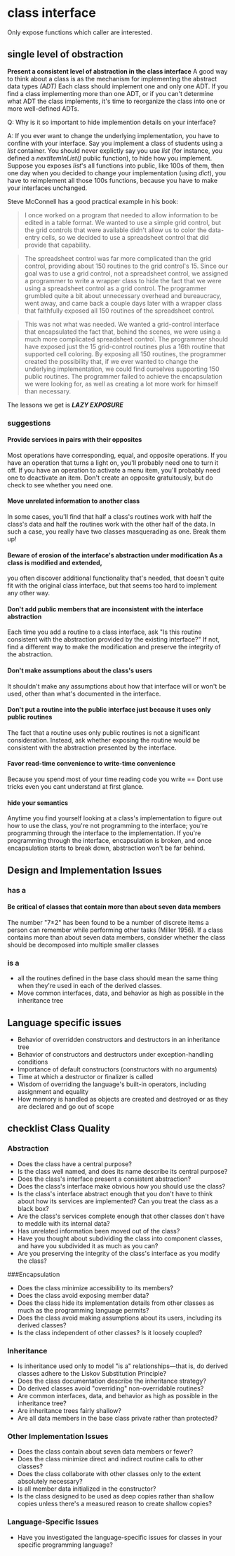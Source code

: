 # class interface
Only expose functions which caller are interested.

## single level of obstraction
**Present a consistent level of abstraction in the class interface** A good way to think about a class is as the mechanism for implementing the abstract data types _(ADT)_ Each class should implement one and only one ADT. If you find a class implementing more than one ADT, or if you can't determine what ADT the class implements, it's time to reorganize the class into one or more well-defined ADTs.

Q: Why is it so important to hide implemention details on your interface?

A: If you ever want to change the underlying implementation, you have to confine with your interface. Say you implement a class of students using a _list_ container. You should never explictly say you use _list_ (for instance, you defined a _nextItemInList()_ public function), to hide how you implement. Suppose you exposes _list_'s all functions into public, like 100s of them, then one day when you decided to change your implementation (using _dict_), you have to reimplement all those 100s functions, because you have to make your interfaces unchanged.

Steve McConnell has a good practical example in his book:
>  I once worked on a program that needed to allow information to be edited in a table format. We wanted to use a simple grid control, but the grid controls that were available didn't allow us to color the data-entry cells, so we decided to use a spreadsheet control that did provide that capability.

> The spreadsheet control was far more complicated than the grid control, providing about 150 routines to the grid control's 15. Since our goal was to use a grid control, not a spreadsheet control, we assigned a programmer to write a wrapper class to hide the fact that we were using a spreadsheet control as a grid control. The programmer grumbled quite a bit about unnecessary overhead and bureaucracy, went away, and came back a couple days later with a wrapper class that faithfully exposed all 150 routines of the spreadsheet control.

> This was not what was needed. We wanted a grid-control interface that encapsulated the fact that, behind the scenes, we were using a much more complicated spreadsheet control. The programmer should have exposed just the 15 grid-control routines plus a 16th routine that supported cell coloring. By exposing all 150 routines, the programmer created the possibility that, if we ever wanted to change the underlying implementation, we could find ourselves supporting 150 public routines. The programmer failed to achieve the encapsulation we were looking for, as well as creating a lot more work for himself than necessary.

The lessons we get is ***LAZY EXPOSURE***

### suggestions
#### Provide services in pairs with their opposites 
Most operations have corresponding, equal, and opposite operations. If you have an operation that turns a light on, you'll probably need one to turn it off. If you have an operation to activate a menu item, you'll probably need one to deactivate an item. Don't create an opposite gratuitously, but do check to see whether you need one.

#### Move unrelated information to another class 
In some cases, you'll find that half a class's routines work with half the class's data and half the routines work with the other half of the data. In such a case, you really have two classes masquerading as one. Break them up!

#### Beware of erosion of the interface's abstraction under modification As a class is modified and extended, 
you often discover additional functionality that's needed, that doesn't quite fit with the original class interface, but that seems too hard to implement any other way. 

#### Don't add public members that are inconsistent with the interface abstraction 
Each time you add a routine to a class interface, ask "Is this routine consistent with the abstraction provided by the existing interface?" If not, find a different way to make the modification and preserve the integrity of the abstraction.

#### Don't make assumptions about the class's users
It shouldn't make any assumptions about how that interface will or won't be used, other than what's documented in the interface.

#### Don't put a routine into the public interface just because it uses only public routines 
The fact that a routine uses only public routines is not a significant consideration. Instead, ask whether exposing the routine would be consistent with the abstraction presented by the interface.

#### Favor read-time convenience to write-time convenience
Because you spend most of your time reading code you write == Dont use tricks even you cant understand at first glance.

#### hide your semantics
Anytime you find yourself looking at a class's implementation to figure out how to use the class, you're not programming to the interface; you're programming through the interface to the implementation. If you're programming through the interface, encapsulation is broken, and once encapsulation starts to break down, abstraction won't be far behind.

## Design and Implementation Issues
### has a
#### Be critical of classes that contain more than about seven data members
The number "7±2" has been found to be a number of discrete items a person can remember while performing other tasks (Miller 1956). If a class contains more than about seven data members, consider whether the class should be decomposed into multiple smaller classes
### is a
* all the routines defined in the base class should mean the same thing when they're used in each of the derived classes.
* Move common interfaces, data, and behavior as high as possible in the inheritance tree

## Language specific issues
* Behavior of overridden constructors and destructors in an inheritance tree
* Behavior of constructors and destructors under exception-handling conditions
* Importance of default constructors (constructors with no arguments)
* Time at which a destructor or finalizer is called
* Wisdom of overriding the language's built-in operators, including assignment and equality
* How memory is handled as objects are created and destroyed or as they are declared and go out of scope

## checklist Class Quality
### Abstraction
* Does the class have a central purpose?
* Is the class well named, and does its name describe its central purpose?
* Does the class's interface present a consistent abstraction?
* Does the class's interface make obvious how you should use the class?
* Is the class's interface abstract enough that you don't have to think about how its services are implemented? Can you treat the class as a black box?
* Are the class's services complete enough that other classes don't have to meddle with its internal data?
* Has unrelated information been moved out of the class?
* Have you thought about subdividing the class into component classes, and have you subdivided it as much as you can?
* Are you preserving the integrity of the class's interface as you modify the class?

###Encapsulation
* Does the class minimize accessibility to its members?
* Does the class avoid exposing member data?
* Does the class hide its implementation details from other classes as much as the programming language permits?
* Does the class avoid making assumptions about its users, including its derived classes?
* Is the class independent of other classes? Is it loosely coupled?

### Inheritance
* Is inheritance used only to model "is a" relationships—that is, do derived classes adhere to the Liskov Substitution Principle?
* Does the class documentation describe the inheritance strategy?
* Do derived classes avoid "overriding" non-overridable routines?
* Are common interfaces, data, and behavior as high as possible in the inheritance tree?
* Are inheritance trees fairly shallow?
* Are all data members in the base class private rather than protected?

### Other Implementation Issues
* Does the class contain about seven data members or fewer?
* Does the class minimize direct and indirect routine calls to other classes?
* Does the class collaborate with other classes only to the extent absolutely necessary?
* Is all member data initialized in the constructor?
* Is the class designed to be used as deep copies rather than shallow copies unless there's a measured reason to create shallow copies?
### Language-Specific Issues
* Have you investigated the language-specific issues for classes in your specific programming language?

